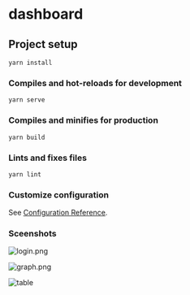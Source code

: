 # dashboard

## Project setup
```
yarn install
```

### Compiles and hot-reloads for development
```
yarn serve
```

### Compiles and minifies for production
```
yarn build
```

### Lints and fixes files

```
yarn lint
```

### Customize configuration

See [Configuration Reference](https://cli.vuejs.org/config/).

### Sceenshots

![login.png](https://i.loli.net/2020/04/01/VXYt7uKqbnr3kZH.png)

![graph.png](https://i.loli.net/2020/04/02/9Ap46HGVndQNDsg.png)

![table](https://i.loli.net/2020/04/02/qHlg9K32JZm4XzE.png)